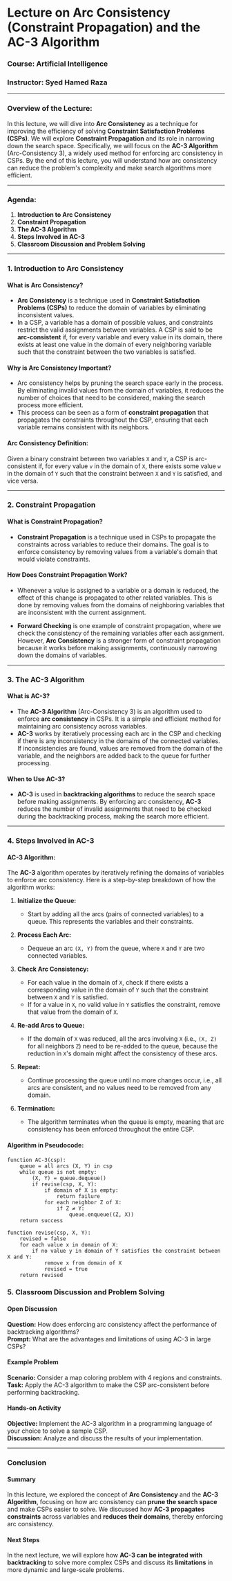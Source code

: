 # Lecture on Arc Consistency (Constraint Propagation) and the AC-3 Algorithm  
### **Course:** Artificial Intelligence  
### **Instructor:** Syed Hamed Raza   

---

### **Overview of the Lecture:**
In this lecture, we will dive into **Arc Consistency** as a technique for improving the efficiency of solving **Constraint Satisfaction Problems (CSPs)**. We will explore **Constraint Propagation** and its role in narrowing down the search space. Specifically, we will focus on the **AC-3 Algorithm** (Arc-Consistency 3), a widely used method for enforcing arc consistency in CSPs. By the end of this lecture, you will understand how arc consistency can reduce the problem's complexity and make search algorithms more efficient.

---

### **Agenda:**
1. **Introduction to Arc Consistency**  
2. **Constraint Propagation**  
3. **The AC-3 Algorithm**  
4. **Steps Involved in AC-3**  
5. **Classroom Discussion and Problem Solving**  

---

### **1. Introduction to Arc Consistency**  

#### **What is Arc Consistency?**
- **Arc Consistency** is a technique used in **Constraint Satisfaction Problems (CSPs)** to reduce the domain of variables by eliminating inconsistent values.
- In a CSP, a variable has a domain of possible values, and constraints restrict the valid assignments between variables. A CSP is said to be **arc-consistent** if, for every variable and every value in its domain, there exists at least one value in the domain of every neighboring variable such that the constraint between the two variables is satisfied.

#### **Why is Arc Consistency Important?**
- Arc consistency helps by pruning the search space early in the process. By eliminating invalid values from the domain of variables, it reduces the number of choices that need to be considered, making the search process more efficient.
- This process can be seen as a form of **constraint propagation** that propagates the constraints throughout the CSP, ensuring that each variable remains consistent with its neighbors.

#### **Arc Consistency Definition:**
Given a binary constraint between two variables `X` and `Y`, a CSP is arc-consistent if, for every value `v` in the domain of `X`, there exists some value `w` in the domain of `Y` such that the constraint between `X` and `Y` is satisfied, and vice versa.

---

### **2. Constraint Propagation**  

#### **What is Constraint Propagation?**
- **Constraint Propagation** is a technique used in CSPs to propagate the constraints across variables to reduce their domains. The goal is to enforce consistency by removing values from a variable's domain that would violate constraints.
  
#### **How Does Constraint Propagation Work?**
- Whenever a value is assigned to a variable or a domain is reduced, the effect of this change is propagated to other related variables. This is done by removing values from the domains of neighboring variables that are inconsistent with the current assignment.
  
- **Forward Checking** is one example of constraint propagation, where we check the consistency of the remaining variables after each assignment. However, **Arc Consistency** is a stronger form of constraint propagation because it works before making assignments, continuously narrowing down the domains of variables.

---

### **3. The AC-3 Algorithm**  

#### **What is AC-3?**
- The **AC-3 Algorithm** (Arc-Consistency 3) is an algorithm used to enforce **arc consistency** in CSPs. It is a simple and efficient method for maintaining arc consistency across variables.
- **AC-3** works by iteratively processing each arc in the CSP and checking if there is any inconsistency in the domains of the connected variables. If inconsistencies are found, values are removed from the domain of the variable, and the neighbors are added back to the queue for further processing.

#### **When to Use AC-3?**
- **AC-3** is used in **backtracking algorithms** to reduce the search space before making assignments. By enforcing arc consistency, **AC-3** reduces the number of invalid assignments that need to be checked during the backtracking process, making the search more efficient.

---

### **4. Steps Involved in AC-3**  

#### **AC-3 Algorithm:**
The **AC-3** algorithm operates by iteratively refining the domains of variables to enforce arc consistency. Here is a step-by-step breakdown of how the algorithm works:

1. **Initialize the Queue:**
   - Start by adding all the arcs (pairs of connected variables) to a queue. This represents the variables and their constraints.
   
2. **Process Each Arc:**
   - Dequeue an arc `(X, Y)` from the queue, where `X` and `Y` are two connected variables.
   
3. **Check Arc Consistency:**
   - For each value in the domain of `X`, check if there exists a corresponding value in the domain of `Y` such that the constraint between `X` and `Y` is satisfied.
   - If for a value in `X`, no valid value in `Y` satisfies the constraint, remove that value from the domain of `X`.

4. **Re-add Arcs to Queue:**
   - If the domain of `X` was reduced, all the arcs involving `X` (i.e., `(X, Z)` for all neighbors `Z`) need to be re-added to the queue, because the reduction in `X`'s domain might affect the consistency of these arcs.

5. **Repeat:**
   - Continue processing the queue until no more changes occur, i.e., all arcs are consistent, and no values need to be removed from any domain.

6. **Termination:**
   - The algorithm terminates when the queue is empty, meaning that arc consistency has been enforced throughout the entire CSP.

#### **Algorithm in Pseudocode:**
```text
function AC-3(csp):
    queue = all arcs (X, Y) in csp
    while queue is not empty:
        (X, Y) = queue.dequeue()
        if revise(csp, X, Y):
            if domain of X is empty:
                return failure
            for each neighbor Z of X:
                if Z ≠ Y:
                    queue.enqueue((Z, X))
    return success

function revise(csp, X, Y):
    revised = false
    for each value x in domain of X:
        if no value y in domain of Y satisfies the constraint between X and Y:
            remove x from domain of X
            revised = true
    return revised
```
### 5. Classroom Discussion and Problem Solving

#### Open Discussion
**Question:** How does enforcing arc consistency affect the performance of backtracking algorithms?  
**Prompt:** What are the advantages and limitations of using AC-3 in large CSPs?

#### Example Problem
**Scenario:** Consider a map coloring problem with 4 regions and constraints.  
**Task:** Apply the AC-3 algorithm to make the CSP arc-consistent before performing backtracking.

#### Hands-on Activity
**Objective:** Implement the AC-3 algorithm in a programming language of your choice to solve a sample CSP.  
**Discussion:** Analyze and discuss the results of your implementation.

---

### Conclusion

#### Summary
In this lecture, we explored the concept of **Arc Consistency** and the **AC-3 Algorithm**, focusing on how arc consistency can **prune the search space** and make CSPs easier to solve. We discussed how **AC-3 propagates constraints** across variables and **reduces their domains**, thereby enforcing arc consistency.

#### Next Steps
In the next lecture, we will explore how **AC-3 can be integrated with backtracking** to solve more complex CSPs and discuss its **limitations** in more dynamic and large-scale problems.
